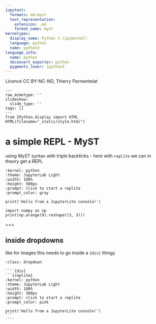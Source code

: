 ```yaml
---
jupytext:
  formats: md:myst
  text_representation:
    extension: .md
    format_name: myst
kernelspec:
  display_name: Python 3 (ipykernel)
  language: python
  name: python3
language_info:
  name: python
  nbconvert_exporter: python
  pygments_lexer: ipython3
---
```


Licence CC BY-NC-ND, Thierry Parmentelat

```{raw-cell}
---
raw_mimetype: ''
slideshow:
  slide_type: ''
tags: []
---
from IPython.display import HTML
HTML(filename="_static/style.html")
```

# a simple REPL - MyST

using MyST syntax with triple backticks - here with `replite` we can in theory get a REPL

```{replite}
:kernel: python
:theme: JupyterLab Light
:width: 100%
:height: 500px
:prompt: click to start a replite
:prompt_color: gray

print('Hello from a JupyterLite console!')

import numpy as np
print(np.arange(9).reshape((3, 3)))
```

+++

## inside dropdowns

like for images this needs to go inside a `{div}` thingy

`````{admonition} a hidden repl
:class: dropdown

````{div}
```{replite}
:kernel: python
:theme: JupyterLab Light
:width: 100%
:height: 500px
:prompt: click to start a replite
:prompt_color: pink

print('Hello from a JupyterLite console!')
```
````
`````
